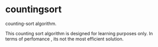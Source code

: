 # countingsort
counting-sort algorithm.

   This counting sort algorithm  is designed for learning purposes only. In terms of perfomance , its not the most efficient solution.
